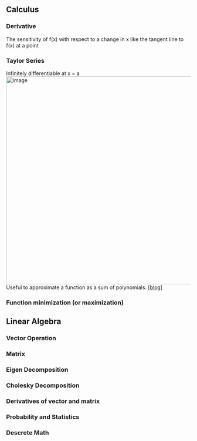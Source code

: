 ## Calculus
### Derivative
The sensitivity of f(x) with respect to a change in x     like the tangent line to f(x) at a point
### Taylor Series
Infinitely differentiable at x = a
<img width="567" alt="image" src="https://github.com/baejaeho18/MyLibrary/assets/37645490/d5ac9b85-5746-4d33-8957-084b8373546e">
Useful to approximate a function as a sum of polynomials.
[[blog]](https://darkpgmr.tistory.com/59)
### Function minimization (or maximization)



## Linear Algebra
### Vector Operation

### Matrix

### Eigen Decomposition

### Cholesky Decomposition

### Derivatives of vector and matrix


### Probability and Statistics


### Descrete Math
